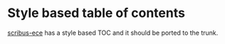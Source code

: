 # Style based table of contents

[scribus-ece](https://github.com/AlterScribus/ece15) has a style based TOC and it should be ported to the trunk.
